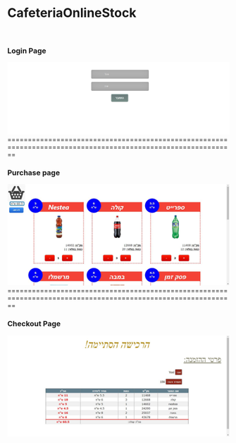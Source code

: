 # CafeteriaOnlineStock

<br/>                                             
                                                                                                                                 
<div>
    <h3>Login Page</h3>
    <img src="Exe4/Screenshots/image1.png" width="800">
</div>
<span>==============================================================================================================</span>
<div>
    <h3>Purchase page</h3>
    <img src="Exe4/Screenshots/image2.JPG" width="800" />
</div>
<span>==============================================================================================================</span>
<div>
    <h3>Checkout Page</h3>
    <img src="Exe4/Screenshots/image3.JPG" width="800" />
</div>
